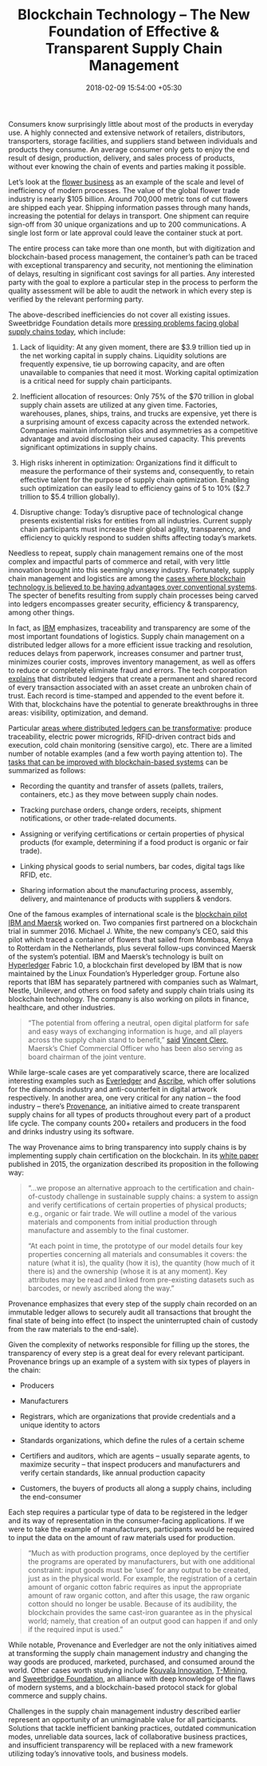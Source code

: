 ﻿---
title: Blockchain Technology – The New Foundation of Effective & Transparent Supply
  Chain Management
date: 2018-02-09 15:54:00 +05:30
Image: "/uploads/supplychainblockchain.jpg"
Description: "“Today’s disruptive pace of technological change presents existential
  risks for entities from all industries. Current supply chain participants must increase
  their global agility, transparency, and efficiency to quickly respond to sudden
  shifts affecting today’s markets.” – Sweetbridge Foundation"
Person: Elena Mesropyan
category:
- Blockchain
Companies:
- IBM
- Maersk
- Linux Foundation
- Hyperledger
- Walmart
- Nestle
- Unilever
- " Everledger"
- Ascribe
- Provenance
- Kouvala Innovation
- T-Mining
Markets:
- blockchain
- distributed ledger technology
- supply chain management
- logistics
Is Featured: true
---

Consumers know surprisingly little about most of the products in everyday use. A highly connected and extensive network of retailers, distributors, transporters, storage facilities, and suppliers stand between individuals and products they consume. An average consumer only gets to enjoy the end result of design, production, delivery, and sales process of products, without ever knowing the chain of events and parties making it possible.

Let’s look at the [flower business](https://www-01.ibm.com/common/ssi/cgi-bin/ssialias?htmlfid=XI912347USEN) as an example of the scale and level of inefficiency of modern processes. The value of the global flower trade industry is nearly $105 billion. Around 700,000 metric tons of cut flowers are shipped each year. Shipping information passes through many hands, increasing the potential for delays in transport. One shipment can require sign-off from 30 unique organizations and up to 200 communications. A single lost form or late approval could leave the container stuck at port.

The entire process can take more than one month, but with digitization and blockchain-based process management, the container’s path can be traced with exceptional transparency and security, not mentioning the elimination of delays, resulting in significant cost savings for all parties. Any interested party with the goal to explore a particular step in the process to perform the quality assessment will be able to audit the network in which every step is verified by the relevant performing party.

The above-described inefficiencies do not cover all existing issues. Sweetbridge Foundation details more [pressing problems facing global supply chains today](https://sweetbridge.com/public/docs/Sweetbridge-Whitepaper.pdf), which include:

1. Lack of liquidity: At any given moment, there are $3.9 trillion tied up in the net working capital in supply chains. Liquidity solutions are frequently expensive, tie up borrowing capacity, and are often unavailable to companies that need it most. Working capital optimization is a critical need for supply chain participants.

2. Inefficient allocation of resources: Only 75% of the $70 trillion in global supply chain assets are utilized at any given time. Factories, warehouses, planes, ships, trains, and trucks are expensive, yet there is a surprising amount of excess capacity across the extended network. Companies maintain information silos and asymmetries as a competitive advantage and avoid disclosing their unused capacity. This prevents significant optimizations in supply chains.

3. High risks inherent in optimization: Organizations find it difficult to measure the performance of their systems and, consequently, to retain effective talent for the purpose of supply chain optimization. Enabling such optimization can easily lead to efficiency gains of 5 to 10% ($2.7 trillion to $5.4 trillion globally).

4. Disruptive change: Today’s disruptive pace of technological change presents existential risks for entities from all industries. Current supply chain participants must increase their global agility, transparency, and efficiency to quickly respond to sudden shifts affecting today’s markets.

Needless to repeat, supply chain management remains one of the most complex and impactful parts of commerce and retail, with very little innovation brought into this seemingly unsexy industry. Fortunately, supply chain management and logistics are among the [cases where blockchain technology is believed to be having advantages over conventional systems](https://gomedici.com/30-non-financial-use-cases-of-blockchain-technology-infographic/). The specter of benefits resulting from supply chain processes being carved into ledgers encompasses greater security, efficiency & transparency, among other things.

In fact, as [IBM](https://www.ibm.com/blockchain/supply-chain/) emphasizes, traceability and transparency are some of the most important foundations of logistics. Supply chain management on a distributed ledger allows for a more efficient issue tracking and resolution, reduces delays from paperwork, increases consumer and partner trust, minimizes courier costs, improves inventory management, as well as offers to reduce or completely eliminate fraud and errors. The tech corporation [explains](https://www-01.ibm.com/common/ssi/cgi-bin/ssialias?htmlfid=GBE03771USEN) that distributed ledgers that create a permanent and shared record of every transaction associated with an asset create an unbroken chain of trust. Each record is time-stamped and appended to the event before it. With that, blockchains have the potential to generate breakthroughs in three areas: visibility, optimization, and demand.

Particular [areas where distributed ledgers can be transformative](https://www.logisticsbureau.com/how-blockchain-can-transform-the-supply-chain/): produce traceability, electric power microgrids, RFID-driven contract bids and execution, cold chain monitoring (sensitive cargo), etc. There are a limited number of notable examples (and a few worth paying attention to). The [tasks that can be improved with blockchain-based systems](http://www.supplychain247.com/article/why_blockchain_is_a_game_changer_for_the_supply_chain) can be summarized as follows:

* Recording the quantity and transfer of assets (pallets, trailers, containers, etc.) as they move between supply chain nodes.

* Tracking purchase orders, change orders, receipts, shipment notifications, or other trade-related documents.

* Assigning or verifying certifications or certain properties of physical products (for example, determining if a food product is organic or fair trade).

* Linking physical goods to serial numbers, bar codes, digital tags like RFID, etc.

* Sharing information about the manufacturing process, assembly, delivery, and maintenance of products with suppliers & vendors.

One of the famous examples of international scale is the [blockchain pilot IBM and Maersk](http://fortune.com/2018/01/16/ibm-blockchain-maersk-company/) worked on. Two companies first partnered on a blockchain trial in summer 2016. Michael J. White, the new company’s CEO, said this pilot which traced a container of flowers that sailed from Mombasa, Kenya to Rotterdam in the Netherlands, plus several follow-ups convinced Maersk of the system’s potential. IBM and Maersk’s technology is built on [Hyperledger](https://www.hyperledger.org/) Fabric 1.0, a blockchain first developed by IBM that is now maintained by the Linux Foundation’s Hyperledger group. Fortune also reports that IBM has separately partnered with companies such as Walmart, Nestle, Unilever, and others on food safety and supply chain trials using its blockchain technology. The company is also working on pilots in finance, healthcare, and other industries.

> “The potential from offering a neutral, open digital platform for safe and easy ways of exchanging information is huge, and all players across the supply chain stand to benefit,” [said](http://fortune.com/2018/01/16/ibm-blockchain-maersk-company/) [Vincent Clerc](https://www.linkedin.com/in/vincent-clerc-56a7524/), Maersk’s Chief Commercial Officer who has been also serving as board chairman of the joint venture.

While large-scale cases are yet comparatively scarce, there are localized interesting examples such as [Everledger](http://www.everledger.io/) and [Ascribe](https://www.ascribe.io/), which offer solutions for the diamonds industry and anti-counterfeit in digital artwork respectively. In another area, one very critical for any nation – the food industry – there’s [Provenance](http://www.provenance.org/), an initiative aimed to create transparent supply chains for all types of products throughout every part of a product life cycle. The company counts 200\+ retailers and producers in the food and drinks industry using its software.

The way Provenance aims to bring transparency into supply chains is by implementing supply chain certification on the blockchain. In its [white paper](https://www.provenance.org/whitepaper) published in 2015, the organization described its proposition in the following way:

> “…we propose an alternative approach to the certification and chain-of-custody challenge in sustainable supply chains: a system to assign and verify certifications of certain properties of physical products; e.g., organic or fair trade. We will outline a model of the various materials and components from initial production through manufacture and assembly to the final customer.
>
> “At each point in time, the prototype of our model details four key properties concerning all materials and consumables it covers: the nature (what it is), the quality (how it is), the quantity (how much of it there is) and the ownership (whose it is at any moment). Key attributes may be read and linked from pre-existing datasets such as barcodes, or newly ascribed along the way.”

Provenance emphasizes that every step of the supply chain recorded on an immutable ledger allows to securely audit all transactions that brought the final state of being into effect (to inspect the uninterrupted chain of custody from the raw materials to the end-sale).

Given the complexity of networks responsible for filling up the stores, the transparency of every step is a great deal for every relevant participant. Provenance brings up an example of a system with six types of players in the chain:

* Producers

* Manufacturers

* Registrars, which are organizations that provide credentials and a unique identity to actors

* Standards organizations, which define the rules of a certain scheme

* Certifiers and auditors, which are agents – usually separate agents, to maximize security – that inspect producers and manufacturers and verify certain standards, like annual production capacity

* Customers, the buyers of products all along a supply chains, including the end-consumer

Each step requires a particular type of data to be registered in the ledger and its way of representation in the consumer-facing applications. If we were to take the example of manufacturers, participants would be required to input the data on the amount of raw materials used for production.

> “Much as with production programs, once deployed by the certifier the programs are operated by manufacturers, but with one additional constraint: input goods must be ‘used’ for any output to be created, just as in the physical world. For example, the registration of a certain amount of organic cotton fabric requires as input the appropriate amount of raw organic cotton, and after this usage, the raw organic cotton should no longer be usable. Because of its audibility, the blockchain provides the same cast-iron guarantee as in the physical world; namely, that creation of an output good can happen if and only if the required input is used.”

While notable, Provenance and Everledger are not the only initiatives aimed at transforming the supply chain management industry and changing the way goods are produced, marketed, purchased, and consumed around the world. Other cases worth studying include [Kouvala Innovation](https://www.kinno.fi/en), [T-Mining](http://www.t-mining.be/), and [Sweetbridge Foundation](https://sweetbridge.com/), an alliance with deep knowledge of the flaws of modern systems, and a blockchain-based protocol stack for global commerce and supply chains.

Challenges in the supply chain management industry described earlier represent an opportunity of an unimaginable value for all participants. Solutions that tackle inefficient banking practices, outdated communication modes, unreliable data sources, lack of collaborative business practices, and insufficient transparency will be replaced with a new framework utilizing today’s innovative tools, and business models.
